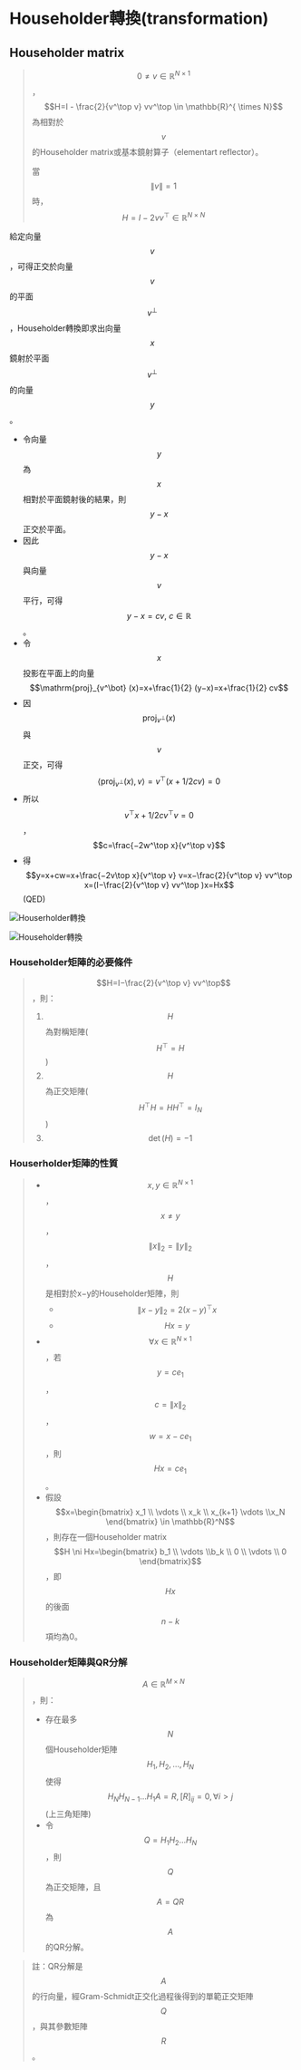 # Householder轉換(transformation)

## Householder matrix

> $$0 \neq v \in \mathbb{R}^{N \times 1}$$，$$H=I - \frac{2}{v^\top v} vv^\top \in \mathbb{R}^{ \times N}$$為相對於$$v$$的Householder matrix或基本鏡射算子（elementart reflector）。
>
> 當$$\|v\|=1$$時，$$H=I-2vv^\top \in \mathbb{R}^{N \times N}$$

給定向量$$v$$，可得正交於向量$$v$$的平面$$v^\bot$$，Householder轉換即求出向量$$x$$鏡射於平面$$v^\bot$$ 的向量$$y$$。

* 令向量$$y$$為$$x$$相對於平面鏡射後的結果，則$$y−x$$正交於平面。
* 因此$$y−x$$與向量$$v$$平行，可得$$y−x=cv, ~c \in \mathbb{R}$$。
* 令$$x$$投影在平面上的向量$$\mathrm{proj}_{v^\bot} (x)=x+\frac{1}{2} (y−x)=x+\frac{1}{2} cv$$
* 因$$\mathrm{proj}_{v^\bot} (x)$$與$$v$$正交，可得$$\langle \mathrm{proj}_{v^\bot} (x),v \rangle =v^\top (x+1/2 cv)=0$$
* 所以$$v^\top x+1/2 cv^\top v=0$$，$$c=\frac{−2w^\top x}{v^\top v}$$
* 得$$y=x+cw=x+\frac{−2v\top x}{v^\top v} v=x−\frac{2}{v^\top v} vv^\top x=(I−\frac{2}{v^\top v} vv^\top )x=Hx$$(QED)



![Houserholder轉換](../../.gitbook/assets/householder_transform-min.png)

![Householder轉換](../../.gitbook/assets/householder_transform2-min.png)

### Householder矩陣的必要條件

> $$H=I−\frac{2}{v^\top v} vv^\top$$，則：
>
> 1. $$H$$為對稱矩陣($$H^\top=H$$)
> 2. $$H$$為正交矩陣($$H^\top H=HH^\top=I_N$$)
> 3. $$\det⁡(H)=−1$$>

### Houserholder矩陣的性質

> * $$x,y\in \mathbb{R}^{N \times 1}$$，$$x \neq y$$，$$\|x\|_2=\|y\|_2$$>   ，$$H$$是相對於x−y的Householder矩陣，則
>   * $$\|x−y\|_2=2(x−y)^\top x$$
>   * $$Hx=y$$
> * $$\forall x \in \mathbb{R}^{N \times 1}$$，若$$y=ce_1$$，$$c=\|x\|_2$$，$$w=x−ce_1$$，則$$Hx=ce_1$$。
> * 假設$$x=\begin{bmatrix}  x_1 \\ \vdots \\ x_k \\ x_{k+1} \vdots \\x_N \end{bmatrix} \in \mathbb{R}^N$$，則存在一個Householder matrix $$H \ni Hx=\begin{bmatrix}  b_1 \\ \vdots \\b_k \\ 0 \\ \vdots \\ 0 \end{bmatrix}$$，即$$Hx$$的後面$$n-k$$項均為0。

### &#x20;Householder矩陣與QR分解

> $$A \in \mathbb{R}^{M \times N}$$，則：
>
> * 存在最多$$N$$個Householder矩陣$$H_1,H_2,\dots,H_N$$ 使得$$H_N H_{N−1}\dots H_1 A=R, [R]_{ij}=0, \forall i>j$$(上三角矩陣)
> * 令$$Q=H_1 H_2\dots H_N$$，則$$Q$$為正交矩陣，且$$A=QR$$為$$A$$的QR分解。>

> 註：QR分解是$$A$$的行向量，經Gram-Schmidt正交化過程後得到的單範正交矩陣$$Q$$，與其參數矩陣$$R$$。
